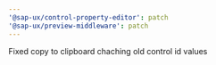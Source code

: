 ```yaml
---
'@sap-ux/control-property-editor': patch
'@sap-ux/preview-middleware': patch
---
```


Fixed copy to clipboard chaching old control id values
